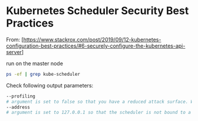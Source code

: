# Kubernetes Scheduler Security Best Practices

From: [https://www.stackrox.com/post/2019/09/12-kubernetes-configuration-best-practices/#6-securely-configure-the-kubernetes-api-server]

run on the master node

```sh
ps -ef | grep kube-scheduler
```

Check following output parameters:

```sh
--profiling
# argument is set to false so that you have a reduced attack surface. While profiling can be useful when you have a performance bottleneck by identifying the bottleneck, it can also be exploited to reveal details about your system.
--address
# argument is set to 127.0.0.1 so that the scheduler is not bound to a non-loopback insecure address, since the scheduler API service is available without authentication or encryption.
```
